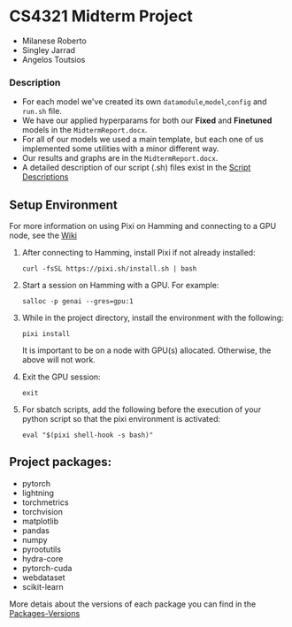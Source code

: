 # CS4321 Midterm Project
 - Milanese Roberto
 - Singley Jarrad
 - Angelos Toutsios

### Description

- For each model we've created its own `datamodule`,`model`,`config` and `run.sh` file.
- We have our applied hyperparams for both our **Fixed** and **Finetuned** models in the `MidtermReport.docx`.
- For all of our models we used a main template, but each one of us implemented some utilities with a minor different way.
- Our results and graphs are in the `MidtermReport.docx`.
- A detailed description of our script (.sh) files exist in the [Script Descriptions](scripts/descriptions.md)


## Setup Environment

For more information on using Pixi on Hamming and connecting to a GPU node, see the [Wiki](https://gitlab.nps.edu/cs4321/lightning_starter/-/wikis/home)

1. After connecting to Hamming, install Pixi if not already installed:

    `curl -fsSL https://pixi.sh/install.sh | bash`


2. Start a session on Hamming with a GPU. For example:

    `salloc -p genai --gres=gpu:1`


3. While in the project directory, install the environment with the following:

    `pixi install`

   It is important to be on a node with GPU(s) allocated. Otherwise, the above will not work.


4. Exit the GPU session:

    `exit`


5. For sbatch scripts, add the following before the execution of your python script so that
the pixi environment is activated:

    `eval "$(pixi shell-hook -s bash)"`

## Project packages:
- pytorch
- lightning
- torchmetrics
- torchvision
- matplotlib
- pandas
- numpy
- pyrootutils
- hydra-core
- pytorch-cuda
- webdataset
- scikit-learn

More detais about the versions of each package you can find in the [Packages-Versions](pixi.lock)

